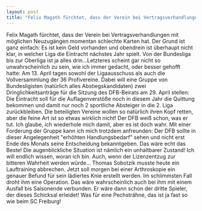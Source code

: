 ```yaml
---
layout: post
title: "Felix Magath fürchtet, dass der Verein bei Vertragsverhandlungen mit möglichen Neuzugängen momentan schlechte Karten hat."
---
```


Felix Magath fürchtet, dass der Verein bei Vertragsverhandlungen mit möglichen Neuzugängen momentan schlechte Karten hat. Der Grund ist ganz einfach: Es ist kein Geld vorhanden und obendrein ist überhaupt nicht klar, in welcher Liga die Eintracht nächstes Jahr spielt. Von der Bundesliga bis zur Oberliga ist ja alles drin...Letzteres scheint gar nicht so unwahrscheinlich zu sein, wie ich immer gedacht, oder besser gehofft hatte: Am 13. April tagen sowohl der Ligaausschuss als auch die Vollversammlung der 36 Profivereine. Dabei will eine Gruppe von Bundesligisten (natürlich alles Abstiegskandidaten) zwei Dringlichkeitsanträge für die Sitzung des DFB-Beirats am 29. April stellen: Die Eintracht soll für die Auflagenverstöße noch in diesem Jahr die Quittung bekommen und damit nur noch 2 sportliche Absteiger in die 2. Liga zurückbleiben. Die beteiligten Vereine wollen so natürlich ihren Kopf retten, aber die feine Art ist so etwas wirklich nicht! Der DFB weiß schon, was er tut. Ich glaube, ich wiederhole mich damit, aber es ist doch wahr. Mit einer Forderung der Gruppe kann ich mich trotzdem anfreunden: Der DFB sollte in dieser Angelegenheit "erhöhten Handlungsbedarf" sehen und nicht erst Ende des Monats seine Entscheidung bekanntgeben. Das wäre echt das Beste! Die augenblickliche Situation ist nämlich ein unhaltbarer Zustand! Ich will endlich wissen, woran ich bin. Auch, wenn der Lizenzentzug zur bitteren Wahrheit werden würde... Thomas Sobotzik musste heute ein Lauftraining abbrechen. Jetzt soll morgen bei einer Arthroskopie ein genauer Befund für sein lädiertes Knie erstellt werden. Im schlimmsten Fall droht ihm eine Operation. Das wäre wahrscheinlich auch bei ihm mit einem Ausfall bis Saisonende verbunden. Er wäre dann schon der dritte Spieler, der dieses Schicksal erleidet! Was für eine Pechsträhne, das ist ja fast so wie beim SC Freiburg!
